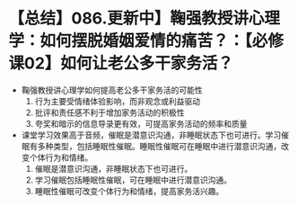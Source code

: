 # 【总结】086.更新中】鞠强教授讲心理学：如何摆脱婚姻爱情的痛苦？：【必修课02】如何让老公多干家务活？

-   鞠强教授讲心理学如何提高老公多干家务活的可能性
    1.  行为主要受情绪体验影响，而非观念或利益驱动
    2.  批评和责任感不利于增加家务活动的积极性
    3.  夸奖和暗示的信息导录更有效，可提高家务活动的频率和质量
-   课堂学习效果高于音频，催眠是潜意识沟通，非睡眠状态下也可进行。学习催眠有多种类型，包括睡眠性催眠。睡眠性催眠可在睡眠中进行潜意识沟通，改变个体行为和情绪。
    1.  催眠是潜意识沟通，非睡眠状态下也可进行。
    2.  学习催眠包括睡眠性催眠，可在睡眠中进行潜意识沟通。
    3.  睡眠性催眠可改变个体行为和情绪，提高家务活兴趣。
